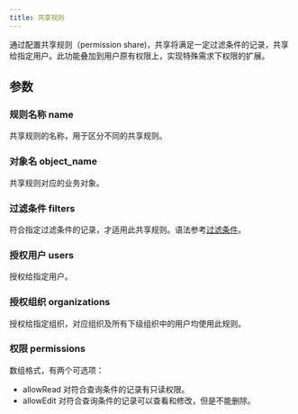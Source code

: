 ```yaml
---
title: 共享规则
---
```


通过配置共享规则（permission share)，共享将满足一定过滤条件的记录，共享给指定用户。此功能叠加到用户原有权限上，实现特殊需求下权限的扩展。

## 参数

### 规则名称 name

共享规则的名称，用于区分不同的共享规则。

### 对象名 object_name

共享规则对应的业务对象。

### 过滤条件 filters

符合指定过滤条件的记录，才适用此共享规则。语法参考[过滤条件](/developer/object_filter.md)。

### 授权用户 users

授权给指定用户。

### 授权组织 organizations

授权给指定组织，对应组织及所有下级组织中的用户均使用此规则。

### 权限 permissions

数组格式，有两个可选项：

- allowRead 对符合查询条件的记录有只读权限。
- allowEdit 对符合查询条件的记录可以查看和修改，但是不能删除。
